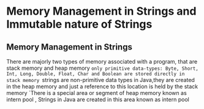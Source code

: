  # Memory Management in Strings and Immutable nature of Strings
 
 ## Memory Management in Strings
 There are majorly two types of memory associated with a program, that are stack memory and heap memory
 `only primitive data-types: Byte, Short, Int, Long, Double, Float, Char and Boolean are stored directly in stack memory
 `strings are non-primitive data types in Java,they are created in the heap memory and just a reference to this location is held by the stack memory
 `There is a special area or segment of heap memory known as intern pool , Strings in Java are created in this area known as intern pool
